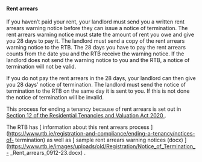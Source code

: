 ####  Rent arrears

If you haven’t paid your rent, your landlord must send you a written rent
arrears warning notice before they can issue a notice of termination. The rent
arrears warning notice must state the amount of rent you owe and give you 28
days to pay it. The landlord must send a copy of the rent arrears warning
notice to the RTB. The 28 days you have to pay the rent arrears counts from
the date you and the RTB receive the warning notice. If the landlord does not
send the warning notice to you and the RTB, a notice of termination will not
be valid.

If you do not pay the rent arrears in the 28 days, your landlord can then give
you 28 days’ notice of termination. The landlord must send the notice of
termination to the RTB on the same day it is sent to you. If this is not done
the notice of termination will be invalid.

This process for ending a tenancy because of rent arrears is set out in [
Section 12 of the Residential Tenancies and Valuation Act 2020
](https://www.irishstatutebook.ie/eli/2020/act/7/section/12/enacted/en/html#sec12)
.

The RTB has [ information about this rent arrears process
](https://www.rtb.ie/registration-and-compliance/ending-a-tenancy/notices-of-
termination) as well as [ sample rent arrears warning notices (docx)
](https://www.rtb.ie/images/uploads/old/Registration/Notice_of_Termination_-
_Rent_arrears_0912-23.docx) .

